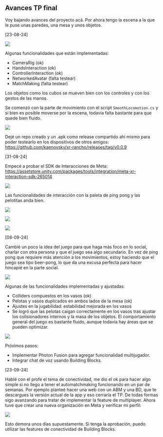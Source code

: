 ## Avances TP final

Voy bajando avances del proyecto acá. Por ahora tengo la escena a la que le puse unas paredes, una mesa y unos objetos.

[23-08-24]

![](./315-assets/screen-meta-004.png)

Algunas funcionalidades que están implementadas:

- CameraRig (ok)
- HandsInteraction (ok)
- ControllerInteraction (ok)
- NetworkedAvatar (falta testear)
- MatchMaking (falta testear)

Los objetos como los cubos se mueven bien con los controles y con los gestos de las manos.

Se comenzó con la parte de movimiento con el script `SmoothLocomotion.cs` y si bien es posible moverse por la escena, todavía falta bastante para que quede bien fluido.

![](./315-assets/screen-meta-005.png)

Dejé un repo creado y un .apk como release compartido ahí mismo para poder testearlo en los dispositivos de otros amigos: https://github.com/kaenovsky/xr-rancho/releases/tag/v0.0.9

[31-08-24]

Empecé a probar el SDK de Interacciones de Meta: https://assetstore.unity.com/packages/tools/integration/meta-xr-interaction-sdk-265014

![](./315-assets/screen-meta-006.png)

Las funcionalidades de interacción con la paleta de ping pong y las pelotitas anda bien.

![](./315-assets/screen-meta-007.png)

![](./315-assets/screen-meta-008.png)

![](./315-assets/screen-meta-009.png)

[08-09-24]

Cambié un poco la idea del juego para que haga más foco en lo social, charlar con otra persona y que el juego sea algo secundario. En vez de ping pong que requiere más atención a los movimientos, estoy haciendo que el juego sea tipo beer-pong, lo que da una excusa perfecta para hacer hincapié en la parte social.

![](./315-assets/screen-meta-010.png)

Algunas de las funcionalidades implementadas y ajustadas:

- Colliders compuestos en los vasos (ok)
- Pelotas y vasos duplicados en ambos lados de la mesa (ok)
- Ajustes en la jugabilidad: estabilidad mejorada en los vasos
- Se logró que las pelotas caigan correctamente en los vasos tras ajustar los colisionadores internos y la masa de los objetos. El comportamiento general del juego es bastante fluido, aunque todavía hay áreas que se pueden optimizar.

![](./315-assets/screen-meta-011.png)

Próximos pasos:

- Implementar Photon Fusion para agregar funcionalidad multijugador.
- Integrar chat de voz usando Building Blocks.

[23-09-24]

Hablé con el profe el tema de conectividad, me dio el ok para hacer algo simple si no llego a tener el automatchmaking funcionando en un par de semanas. Por ejemplo planteé hacer una web con un ABM y una BD, que te descargues la versión actual de la app y eso cerraría el TP. De todas formas sigo avanzando para tratar de implementar la feature de multiplayer. Ahora tuve que crear una nueva organización en Meta y verificar mi perfil:

![](./315-assets/screen-meta-012.png)

Esto demora unos días supuestamente. Si tenga la aprobación, puedo utilizar las features de conectividad de Building Blocks.